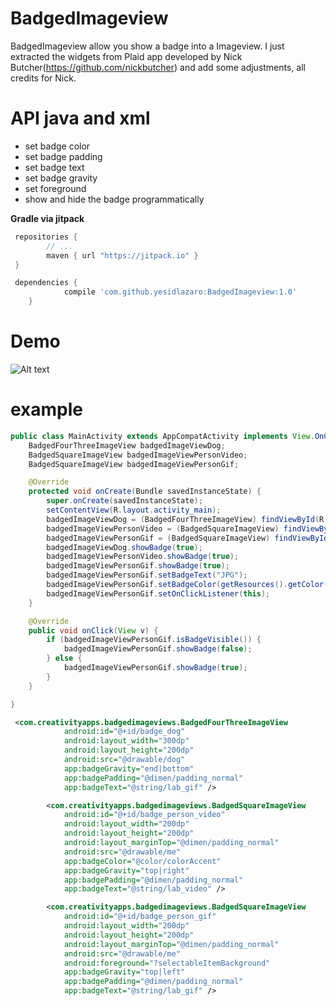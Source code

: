 # BadgedImageview
BadgedImageview allow you show a badge into a Imageview. I just extracted the widgets from Plaid app developed by Nick Butcher(https://github.com/nickbutcher) and add some adjustments, all credits for Nick.

# API java and xml
- set badge color
- set badge padding
- set badge text
- set badge gravity
- set foreground
- show and hide the badge programmatically

**Gradle via jitpack**

```groovy
 repositories {
        // ...
        maven { url "https://jitpack.io" }
 }
```
```groovy
 dependencies {
	        compile 'com.github.yesidlazaro:BadgedImageview:1.0'
	}
```

# Demo
![Alt text](https://github.com/yesidlazaro/BadgedImageview/blob/master/art/demo.png)
# example
```java
public class MainActivity extends AppCompatActivity implements View.OnClickListener {
    BadgedFourThreeImageView badgedImageViewDog;
    BadgedSquareImageView badgedImageViewPersonVideo;
    BadgedSquareImageView badgedImageViewPersonGif;

    @Override
    protected void onCreate(Bundle savedInstanceState) {
        super.onCreate(savedInstanceState);
        setContentView(R.layout.activity_main);
        badgedImageViewDog = (BadgedFourThreeImageView) findViewById(R.id.badge_dog);
        badgedImageViewPersonVideo = (BadgedSquareImageView) findViewById(R.id.badge_person_video);
        badgedImageViewPersonGif = (BadgedSquareImageView) findViewById(R.id.badge_person_gif);
        badgedImageViewDog.showBadge(true);
        badgedImageViewPersonVideo.showBadge(true);
        badgedImageViewPersonGif.showBadge(true);
        badgedImageViewPersonGif.setBadgeText("JPG");
        badgedImageViewPersonGif.setBadgeColor(getResources().getColor(R.color.gray_50));
        badgedImageViewPersonGif.setOnClickListener(this);
    }

    @Override
    public void onClick(View v) {
        if (badgedImageViewPersonGif.isBadgeVisible()) {
            badgedImageViewPersonGif.showBadge(false);
        } else {
            badgedImageViewPersonGif.showBadge(true);
        }
    }

}
```
```xml
 <com.creativityapps.badgedimageviews.BadgedFourThreeImageView
            android:id="@+id/badge_dog"
            android:layout_width="300dp"
            android:layout_height="200dp"
            android:src="@drawable/dog"
            app:badgeGravity="end|bottom"
            app:badgePadding="@dimen/padding_normal"
            app:badgeText="@string/lab_gif" />

        <com.creativityapps.badgedimageviews.BadgedSquareImageView
            android:id="@+id/badge_person_video"
            android:layout_width="200dp"
            android:layout_height="200dp"
            android:layout_marginTop="@dimen/padding_normal"
            android:src="@drawable/me"
            app:badgeColor="@color/colorAccent"
            app:badgeGravity="top|right"
            app:badgePadding="@dimen/padding_normal"
            app:badgeText="@string/lab_video" />

        <com.creativityapps.badgedimageviews.BadgedSquareImageView
            android:id="@+id/badge_person_gif"
            android:layout_width="200dp"
            android:layout_height="200dp"
            android:layout_marginTop="@dimen/padding_normal"
            android:src="@drawable/me"
            android:foreground="?selectableItemBackground"
            app:badgeGravity="top|left"
            app:badgePadding="@dimen/padding_normal"
            app:badgeText="@string/lab_gif" />
```


 
